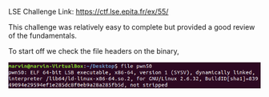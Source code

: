 LSE Challenge Link: https://ctf.lse.epita.fr/ex/55/

This challenge was relatively easy to complete but provided a good review of the fundamentals. 

To start off we check the file headers on the binary,

![header](header.png)

